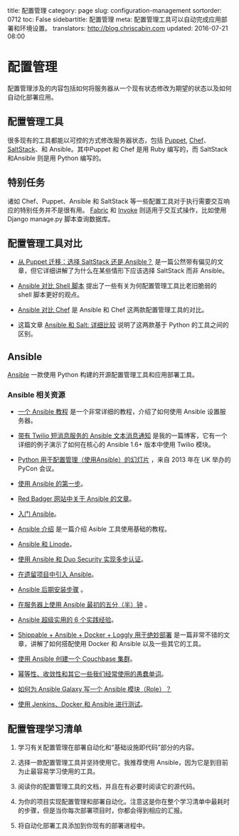 title: 配置管理
category: page
slug: configuration-management
sortorder: 0712
toc: False
sidebartitle: 配置管理
meta: 配置管理工具可以自动完成应用部署和环境设置。
translators: http://blog.chriscabin.com
updated: 2016-07-21 08:00


# 配置管理
配置管理涉及的内容包括如何将服务器从一个现有状态修改为期望的状态以及如何自动化部署应用。

## 配置管理工具
很多现有的工具都能以可控的方式修改服务器状态，包括
[Puppet](http://puppetlabs.com/puppet/what-is-puppet), 
[Chef](http://www.getchef.com/chef/)、
[SaltStack](http://www.saltstack.com/)、和 Ansible。其中Puppet 和 Chef 是用 Ruby 编写的，而 SaltStack 和Ansible 则是用 Python 编写的。

## 特别任务
诸如 Chef、Puppet、Ansible 和 SaltStack 等一些配置工具对于执行需要交互响应的特别任务并不是很有用。
[Fabric](http://docs.fabfile.org/en/1.8/) 和 
[Invoke](http://docs.pyinvoke.org/en/latest/) 则适用于交互式操作，比如使用 Django manage.py 脚本查询数据库。

## 配置管理工具对比
* [从 Puppet 迁移：选择 SaltStack 还是 Ansible？](http://ryandlane.com/blog/2014/08/04/moving-away-from-puppet-saltstack-or-ansible/)
  是一篇公然带有偏见的文章，但它详细讲解了为什么在某些情形下应该选择 SaltStack 而非 Ansible。
  
* [Ansible 对比 Shell 脚本](http://devopsu.com/blog/ansible-vs-shell-scripts/)
  提出了一些有关为何配置管理工具比老旧脆弱的 shell 脚本更好的观点。

* [Ansible 对比 Chef](http://tjheeta.github.io/2015/04/15/ansible-vs-chef/)
  是 Ansible 和 Chef 这两款配置管理工具的对比。

* 这篇文章 [Ansible 和 Salt: 详细比较](http://missingm.co/2013/06/ansible-and-salt-a-detailed-comparison/)
  说明了这两款基于 Python 的工具之间的区别。

## Ansible
[Ansible](http://www.ansibleworks.com/) 一款使用 Python 构建的开源配置管理工具和应用部署工具。

### Ansible 相关资源
* [一个 Ansible 教程](https://serversforhackers.com/editions/2014/08/26/getting-started-with-ansible/)
  是一个非常详细的教程，介绍了如何使用 Ansible 设置服务器。

* [带有 Twilio 短消息服务的 Ansible 文本消息通知](https://www.twilio.com/blog/2014/05/ansible-text-messages-notifications-with-twilio-sms.html)
  是我的一篇博客，它有一个详细的例子演示了如何在核心的 Ansible 1.6+ 版本中使用 Twilio 模块。

* [Python 用于配置管理（使用Ansible）的幻灯片](http://www.insom.me.uk/post/pycon-talk.html) ，来自 2013 年在 UK 举办的 PyCon 会议。

* [使用 Ansible 的第一步](http://labs.qandidate.com/blog/2013/11/15/first-steps-with-ansible/)。

* [Red Badger 网站中关于 Ansible 的文章](http://red-badger.com/blog/2013/06/29/ansible/)。

* [入门 Ansible](http://lowendbox.com/blog/getting-started-with-ansible/)。

* [Ansible 介绍](https://davidwinter.me/introduction-to-ansible/)
  是一篇介绍 Asible 工具使用基础的教程。

* [Ansible 和 Linode](http://softwareas.com/ansible-and-linode-what-i-learned-about-controlling-linodes-from-ansible)。

* [使用 Ansible 和 Duo Security 实现多步认证](http://jlafon.io/ansible-duo-security.html)。

* [在遗留项目中引入 Ansible](http://benlopatin.com/getting-started-with-ansible/)。

* [Ansible 后期安装步骤](http://devopsu.com/guides/ansible-post-install.html) 。

* [在服务器上使用 Ansible 最初的五分（半）钟](http://lattejed.com/first-five-and-a-half-minutes-on-a-server-with-ansible) 。

* [Ansible 超级实用的 6 个实践经验](http://hakunin.com/six-ansible-practices)。

* [Shippable + Ansible + Docker + Loggly 用于绝妙部署](http://www.hiddentao.com/archives/2014/06/03/shippable-ansible-docker-loggly-for-awesome-deployments/)
  是一篇非常不错的文章，讲解了如何搭配使用 Docker 和 Ansible 以及一些其它的工具。

* [使用 Ansible 创建一个 Couchbase 集群](http://blog.couchbase.com/create-couchbase-cluster-with-ansible)。

* [幂等性、收敛性和其它一些我们经常使用的愚蠢单词](https://groups.google.com/forum/#!msg/Ansible-project/WpRblldA2PQ/lYDpFjBXDlsJ)。

* [如何为 Ansible Galaxy 写一个 Ansible 模块（Role）？](http://probablyfine.co.uk/2014/03/27/how-to-write-an-ansible-role-for-ansible-galaxy/)

* [使用  Jenkins、Docker 和 Ansible 进行测试](http://blog.mist.io/post/82383668190/move-fast-and-dont-break-things-testing-with)。


## 配置管理学习清单
1. 学习有关配置管理在部署自动化和“基础设施即代码”部分的内容。

1. 选择一款配置管理工具并坚持使用它。我推荐使用 Ansible，因为它是到目前为止最容易学习使用的工具。

1. 阅读你的配置管理工具的文档，并且在有必要时阅读它的源代码。

1. 为你的项目实现配置管理和部署自动化。注意这是你在整个学习清单中最耗时的步骤，但是当你每次部署项目时，你都会得到相应的汇报。

1. 将自动化部署工具添加到你现有的部署进程中。


